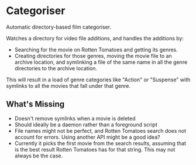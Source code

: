 # Categoriser

Automatic directory-based film categoriser.

Watches a directory for video file additions, and handles the additions
by:

* Searching for the movie on Rotten Tomatoes and getting its genres.
* Creating directories for those genres, moving the movie file to an
  archive location, and symlinking a file of the same name in all the
  genre directories to the archive location.

This will result in a load of genre categories like "Action" or
"Suspense" with symlinks to all the movies that fall under that genre.

## What's Missing

* Doesn't remove symlinks when a movie is deleted
* Should ideally be a daemon rather than a foreground script
* File names might not be perfect, and Rotten Tomatoes search does not
  account for errors. Using another API might be a good idea?
* Currently it picks the first movie from the search results, assuming
  that is the best result Rotten Tomatoes has for that string. This may
  not always be the case.
